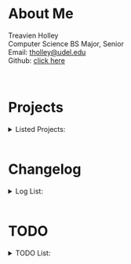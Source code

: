 # About Me
Treavien Holley<br/>
Computer Science BS Major, Senior<br/>
Email: tholley@udel.edu<br/>
Github: [click here](https://github.com/TreaHolley/treaholley.github.io)  

<br>

# Projects
<details>
    <summary>Listed Projects:</summary>
    <br>
        <details>
            <summary>Hello World</summary>
                This was completed through the typescript download to confirm that it was downloaded and works correctly. From this I learned Typescript has the ability to create a javascript file to print a string of words to the console. Used the command below in typescript which converted the same command to javascript to print "Hello, World!"
                <br/>
                <pre>                                                                                         
                    console.log('Hello, World!');                                                              
                </pre>
        </details>
        <details>
            <summary>Stylesity Webpage</summary>
            I started to develop a website and built the main framework of it. I have a navbar that I could attach pages to. I tried to atta a image carousel but it is not working how it is suppossed to. I learned from development that the little things can break everything so I am going to look for the solution. Find the code to website: [here](https://github.com/TreaHolley/treaholley.github.io/tree/main/Webpage).
        </details>
</details>

<br>

# Changelog
<details>
    <summary>Log List:</summary>
    <br>
        <details>
            <summary>Week 1</summary>
            <ul>
                <li>Started to work on webpage</li>
                <li>Completed HTML,CSS tutorials</li>
                <li>Implemented a broken carousel</li>
                <li>Added nav bar to webpade</li>
                <li>Started learning bootstrap</li>
            </ul>            
        </details>
        <details>
            <summary>Week 2</summary>
            <ul>
                <li></li>
                <li></li>
                <li></li>
                <li></li>
            </ul>            
        </details>
        <details>
            <summary>Week 3</summary>
            <ul>
                <li></li>
                <li></li>
                <li></li>
                <li></li>
            </ul>            
        </details>
        <details>
            <summary>Week 4</summary>
            <ul>
                <li></li>
                <li></li>
                <li></li>
                <li></li>
            </ul>            
        </details>
</details>

<br>

# TODO
<details>
    <summary>TODO List:</summary>
    <br>
        <details>
            <summary>Week 1</summary>
            <ul>
                <li>Update Webpage Design</li>
                <li>Complete use of Bootstrap</li>
                <li>Figure out scrolling menu in bootstrao</li>
                <li>Work on nav bar</li>
            </ul>            
        </details>
        <details>
            <summary>Week 2</summary>
            <ul>
                <li>Complete Javascript & Bootstrap Tutorials</li>
                <li>Fix carousel</li>
                <li>Finish nav bar</li>
                <li>Use more css on webpage</li>
            </ul>            
        </details>
        <details>
            <summary>Week 3</summary>
            <ul>
                <li></li>
                <li></li>
                <li></li>
                <li></li>
            </ul>            
        </details>
        <details>
            <summary>Week 4</summary>
            <ul>
                <li></li>
                <li></li>
                <li></li>
                <li></li>
            </ul>            
        </details>
</details>

